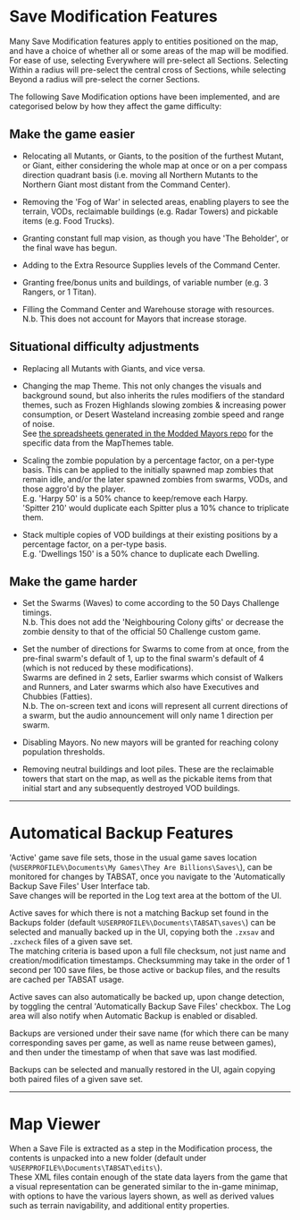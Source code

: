 # Save Modification Features

Many Save Modification features apply to entities positioned on the map, and have a choice of whether all or some areas of the map will be modified.  
For ease of use, selecting Everywhere will pre-select all Sections. Selecting Within a radius will pre-select the central cross of Sections, while selecting Beyond a radius will pre-select the corner Sections.

The following Save Modification options have been implemented, and are categorised below by how they affect the game difficulty:

## Make the game easier

* Relocating all Mutants, or Giants, to the position of the furthest Mutant, or Giant, either considering the whole map at once or on a per compass direction quadrant basis (i.e. moving all Northern Mutants to the Northern Giant most distant from the Command Center).

* Removing the 'Fog of War'  in selected areas, enabling players to see the terrain, VODs, reclaimable buildings (e.g. Radar Towers) and pickable items (e.g. Food Trucks).

* Granting constant full map vision, as though you have 'The Beholder', or the final wave has begun.

* Adding to the Extra Resource Supplies levels of the Command Center.

* Granting free/bonus units and buildings, of variable number (e.g. 3 Rangers, or 1 Titan).

* Filling the Command Center and Warehouse storage with resources.  
N.b. This does not account for Mayors that increase storage.

## Situational difficulty adjustments

* Replacing all Mutants with Giants, and vice versa.

* Changing the map Theme. This not only changes the visuals and background sound, but also inherits the rules modifiers of the standard themes, such as Frozen Highlands slowing zombies & increasing power consumption, or Desert Wasteland increasing zombie speed and range of noise.  
See [the spreadsheets generated in the Modded Mayors repo](https://github.com/DaneelTrevize/Modded-Mayors/tree/master/Source) for the specific data from the MapThemes table.

* Scaling the zombie population by a percentage factor, on a per-type basis. This can be applied to the initially spawned map zombies that remain idle, and/or the later spawned zombies from swarms, VODs, and those aggro'd by the player.  
E.g. 'Harpy 50' is a 50% chance to keep/remove each Harpy.  
'Spitter 210' would duplicate each Spitter plus a 10% chance to triplicate them.

* Stack multiple copies of VOD buildings at their existing positions by a percentage factor, on a per-type basis.  
E.g. 'Dwellings 150' is a 50% chance to duplicate each Dwelling.

## Make the game harder

* Set the Swarms (Waves) to come according to the 50 Days Challenge timings.  
N.b. This does not add the 'Neighbouring Colony gifts' or decrease the zombie density to that of the official 50 Challenge custom game.

* Set the number of directions for Swarms to come from at once, from the pre-final swarm's default of 1, up to the final swarm's default of 4 (which is not reduced by these modifications).  
Swarms are defined in 2 sets, Earlier swarms which consist of Walkers and Runners, and Later swarms which also have Executives and Chubbies (Fatties).  
N.b. The on-screen text and icons will represent all current directions of a swarm, but the audio announcement will only name 1 direction per swarm.

* Disabling Mayors. No new mayors will be granted for reaching colony population thresholds.

* Removing neutral buildings and loot piles.
These are the reclaimable towers that start on the map, as well as the pickable items from that initial start and any subsequently destroyed VOD buildings.

----

# Automatical Backup Features

'Active' game save file sets, those in the usual game saves location (`%USERPROFILE%\Documents\My Games\They Are Billions\Saves\`), can be monitored for changes by TABSAT, once you navigate to the 'Automatically Backup Save Files' User Interface tab.  
Save changes will be reported in the Log text area at the bottom of the UI.

Active saves for which there is not a matching Backup set found in the Backups folder (default `%USERPROFILE%\Documents\TABSAT\saves\`) can be selected and manually backed up in the UI, copying both the `.zxsav` and `.zxcheck` files of a given save set.  
The matching criteria is based upon a full file checksum, not just name and creation/modification timestamps. Checksumming may take in the order of 1 second per 100 save files, be those active or backup files, and the results are cached per TABSAT usage.

Active saves can also automatically be backed up, upon change detection, by toggling the central 'Automatically Backup Save Files' checkbox. The Log area will also notify when Automatic Backup is enabled or disabled.

Backups are versioned under their save name (for which there can be many corresponding saves per game, as well as name reuse between games), and then under the timestamp of when that save was last modified.

Backups can be selected and manually restored in the UI, again copying both paired files of a given save set.

----

# Map Viewer

When a Save File is extracted as a step in the Modification process, the contents is unpacked into a new folder (default under `%USERPROFILE%\Documents\TABSAT\edits\`).  
These XML files contain enough of the state data layers from the game that a visual representation can be generated similar to the in-game minimap, with options to have the various layers shown, as well as derived values such as terrain navigability, and additional entity properties.
